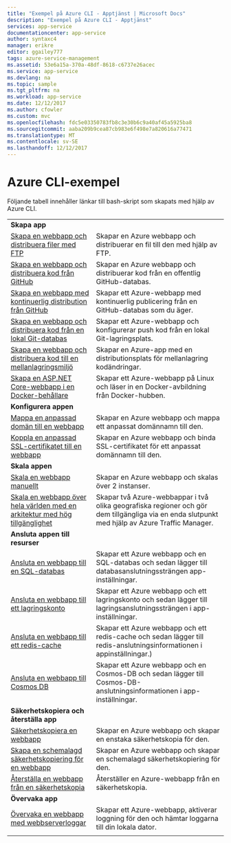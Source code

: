 ```yaml
---
title: "Exempel på Azure CLI - Apptjänst | Microsoft Docs"
description: "Exempel på Azure CLI - Apptjänst"
services: app-service
documentationcenter: app-service
author: syntaxc4
manager: erikre
editor: ggailey777
tags: azure-service-management
ms.assetid: 53e6a15a-370a-48df-8618-c6737e26acec
ms.service: app-service
ms.devlang: na
ms.topic: sample
ms.tgt_pltfrm: na
ms.workload: app-service
ms.date: 12/12/2017
ms.author: cfowler
ms.custom: mvc
ms.openlocfilehash: fdc5e03350783fb8c3e30b6c9a40af45a5925ba8
ms.sourcegitcommit: aaba209b9cea87cb983e6f498e7a820616a77471
ms.translationtype: MT
ms.contentlocale: sv-SE
ms.lasthandoff: 12/12/2017
---
```

# <a name="azure-cli-samples"></a>Azure CLI-exempel

Följande tabell innehåller länkar till bash-skript som skapats med hjälp av Azure CLI.

| | |
|-|-|
|**Skapa app**||
| [Skapa en webbapp och distribuera filer med FTP](./scripts/app-service-cli-deploy-ftp.md?toc=%2fcli%2fazure%2ftoc.json)| Skapar en Azure webbapp och distribuerar en fil till den med hjälp av FTP. |
| [Skapa en webbapp och distribuera kod från GitHub](./scripts/app-service-cli-deploy-github.md?toc=%2fcli%2fazure%2ftoc.json)| Skapar en Azure webbapp och distribuerar kod från en offentlig GitHub-databas. |
| [Skapa en webbapp med kontinuerlig distribution från GitHub](./scripts/app-service-cli-continuous-deployment-github.md?toc=%2fcli%2fazure%2ftoc.json)| Skapar ett Azure-webbapp med kontinuerlig publicering från en GitHub-databas som du äger. |
| [Skapa en webbapp och distribuera kod från en lokal Git-databas](./scripts/app-service-cli-deploy-local-git.md?toc=%2fcli%2fazure%2ftoc.json) | Skapar ett Azure-webbapp och konfigurerar push kod från en lokal Git-lagringsplats. |
| [Skapa en webbapp och distribuera kod till en mellanlagringsmiljö](./scripts/app-service-cli-deploy-staging-environment.md?toc=%2fcli%2fazure%2ftoc.json) | Skapar en Azure-app med en distributionsplats för mellanlagring kodändringar. |
| [Skapa en ASP.NET Core-webbapp i en Docker-behållare](./scripts/app-service-cli-linux-docker-aspnetcore.md?toc=%2fcli%2fazure%2ftoc.json)| Skapar ett Azure-webbapp på Linux och läser in en Docker-avbildning från Docker-hubben. |
|**Konfigurera appen**||
| [Mappa en anpassad domän till en webbapp](./scripts/app-service-cli-configure-custom-domain.md?toc=%2fcli%2fazure%2ftoc.json)| Skapar en Azure webbapp och mappa ett anpassat domännamn till den. |
| [Koppla en anpassad SSL-certifikatet till en webbapp](./scripts/app-service-cli-configure-ssl-certificate.md?toc=%2fcli%2fazure%2ftoc.json)| Skapar en Azure webbapp och binda SSL-certifikatet för ett anpassat domännamn till den. |
|**Skala appen**||
| [Skala en webbapp manuellt](./scripts/app-service-cli-scale-manual.md?toc=%2fcli%2fazure%2ftoc.json) | Skapar en Azure webbapp och skalas över 2 instanser. |
| [Skala en webbapp över hela världen med en arkitektur med hög tillgänglighet](./scripts/app-service-cli-scale-high-availability.md?toc=%2fcli%2fazure%2ftoc.json) | Skapar två Azure-webbappar i två olika geografiska regioner och gör dem tillgängliga via en enda slutpunkt med hjälp av Azure Traffic Manager. |
|**Ansluta appen till resurser**||
| [Ansluta en webbapp till en SQL-databas](./scripts/app-service-cli-app-service-sql.md?toc=%2fcli%2fazure%2ftoc.json)| Skapar ett Azure webbapp och en SQL-databas och sedan lägger till databasanslutningssträngen app-inställningar. |
| [Ansluta en webbapp till ett lagringskonto](./scripts/app-service-cli-app-service-storage.md?toc=%2fcli%2fazure%2ftoc.json)| Skapar ett Azure webbapp och ett lagringskonto och sedan lägger till lagringsanslutningssträngen i app-inställningar. |
| [Ansluta en webbapp till ett redis-cache](./scripts/app-service-cli-app-service-redis.md?toc=%2fcli%2fazure%2ftoc.json) | Skapar ett Azure webbapp och ett redis-cache och sedan lägger till redis-anslutningsinformationen i appinställningar.) |
| [Ansluta en webbapp till Cosmos DB](./scripts/app-service-cli-app-service-documentdb.md?toc=%2fcli%2fazure%2ftoc.json) | Skapar ett Azure webbapp och en Cosmos-DB och sedan lägger till Cosmos-DB-anslutningsinformationen i app-inställningar. |
|**Säkerhetskopiera och återställa app**||
| [Säkerhetskopiera en webbapp](./scripts/app-service-cli-backup-onetime.md?toc=%2fcli%2fazure%2ftoc.json) | Skapar en Azure webbapp och skapar en enstaka säkerhetskopia för den. |
| [Skapa en schemalagd säkerhetskopiering för en webbapp](./scripts/app-service-cli-backup-scheduled.md?toc=%2fcli%2fazure%2ftoc.json) | Skapar en Azure webbapp och skapar en schemalagd säkerhetskopiering för den. |
| [Återställa en webbapp från en säkerhetskopia](./scripts/app-service-cli-backup-restore.md?toc=%2fcli%2fazure%2ftoc.json) | Återställer en Azure-webbapp från en säkerhetskopia. |
|**Övervaka app**||
| [Övervaka en webbapp med webbserverloggar](./scripts/app-service-cli-monitor.md?toc=%2fcli%2fazure%2ftoc.json) | Skapar ett Azure-webbapp, aktiverar loggning för den och hämtar loggarna till din lokala dator. |
| | |